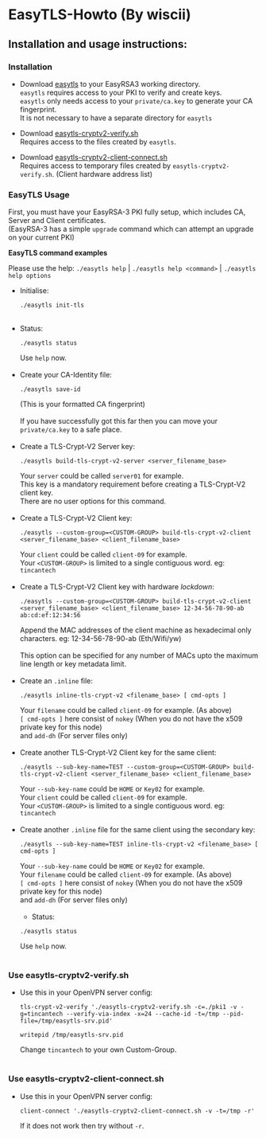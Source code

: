 # EasyTLS-Howto (By wiscii)

## Installation and usage instructions:

### Installation

* Download [easytls](https://github.com/TinCanTech/easy-tls/blob/master/easytls) to your EasyRSA3 working directory.<br>
 `easytls` requires access to your PKI to verify and create keys.<br>
 `easytls` only needs access to your `private/ca.key` to generate your CA fingerprint.<br>
 It is not necessary to have a separate directory for `easytls`<br>

* Download [easytls-cryptv2-verify.sh](https://github.com/TinCanTech/easy-tls/blob/master/easytls-cryptv2-verify.sh)<br>
  Requires access to the files created by `easytls`.<br>

* Download [easytls-cryptv2-client-connect.sh](https://github.com/TinCanTech/easy-tls/blob/master/easytls-cryptv2-client-connect.sh)<br>
  Requires access to temporary files created by `easytls-cryptv2-verify.sh`. (Client hardware address list)<br>

### EasyTLS Usage

First, you must have your EasyRSA-3 PKI fully setup, which includes CA, Server and Client certificates.<br>
(EasyRSA-3 has a simple `upgrade` command which can attempt an upgrade on your current PKI)

**EasyTLS command examples**

Please use the help: `./easytls help` | `./easytls help <command>` | `./easytls help options`

* Initialise:
  ```
  ./easytls init-tls
  ```
  <br>
* Status:
  ```
  ./easytls status
  ```
  Use `help` now.<br>
  <br>
* Create your CA-Identity file:
  ```
  ./easytls save-id
  ```
  (This is your formatted CA fingerprint)<br>
  <br>
  If you have successfully got this far then you can move your `private/ca.key` to a safe place. <br>
  <br>
* Create a TLS-Crypt-V2 Server key:
  ```
  ./easytls build-tls-crypt-v2-server <server_filename_base>
  ```
  Your `server` could be called `server01` for example.<br>
  This key is a mandatory requirement before creating a TLS-Crypt-V2 client key.<br>
  There are no user options for this command.<br>
  <br>
* Create a TLS-Crypt-V2 Client key:
  ```
  ./easytls --custom-group=<CUSTOM-GROUP> build-tls-crypt-v2-client <server_filename_base> <client_filename_base>
  ```
  Your `client` could be called `client-09` for example.<br>
  Your `<CUSTOM-GROUP>` is limited to a single contiguous word. eg: `tincantech`<br>
  <br>
* Create a TLS-Crypt-V2 Client key with hardware _lockdown_:
  ```
  ./easytls --custom-group=<CUSTOM-GROUP> build-tls-crypt-v2-client <server_filename_base> <client_filename_base> 12-34-56-78-90-ab ab:cd:ef:12:34:56
  ```
  Append the MAC addresses of the client machine as hexadecimal only characters. eg: 12-34-56-78-90-ab (Eth/Wifi/yw) <br>
  <br>
  This option can be specified for any number of MACs upto the maximum line length or key metadata limit.<br>
  <br>
* Create an `.inline` file:
  ```
  ./easytls inline-tls-crypt-v2 <filename_base> [ cmd-opts ]
  ```
  Your `filename` could be called `client-09` for example. (As above) <br>
  `[ cmd-opts ]` here consist of `nokey` (When you do not have the x509 private key for this node)<br>
  and `add-dh` (For server files only) <br>
  <br>
* Create another TLS-Crypt-V2 Client key for the same client:
  ```
  ./easytls --sub-key-name=TEST --custom-group=<CUSTOM-GROUP> build-tls-crypt-v2-client <server_filename_base> <client_filename_base>
  ```
  Your `--sub-key-name` could be `HOME` or `Key02` for example.<br>
  Your `client` could be called `client-09` for example.<br>
  Your `<CUSTOM-GROUP>` is limited to a single contiguous word. eg: `tincantech`<br>
  <br>
* Create another `.inline` file for the same client using the secondary key:
  ```
  ./easytls --sub-key-name=TEST inline-tls-crypt-v2 <filename_base> [ cmd-opts ]
  ```
  Your `--sub-key-name` could be `HOME` or `Key02` for example.<br>
  Your `filename` could be called `client-09` for example. (As above) <br>
  `[ cmd-opts ]` here consist of `nokey` (When you do not have the x509 private key for this node)<br>
  and `add-dh` (For server files only) <br>
  <br>
  * Status:
  ```
  ./easytls status
  ```
  Use `help` now.<br>
  <br>

### Use easytls-cryptv2-verify.sh

* Use this in your OpenVPN server config: <br>
  ```
  tls-crypt-v2-verify './easytls-cryptv2-verify.sh -c=./pki1 -v -g=tincantech --verify-via-index -x=24 --cache-id -t=/tmp --pid-file=/tmp/easytls-srv.pid'

  writepid /tmp/easytls-srv.pid
  ```
  Change `tincantech` to your own Custom-Group.<br>
  <br>

### Use easytls-cryptv2-client-connect.sh

* Use this in your OpenVPN server config: <br>
  ```
  client-connect './easytls-cryptv2-client-connect.sh -v -t=/tmp -r'
  ```
  If it does not work then try without `-r`. <br>


